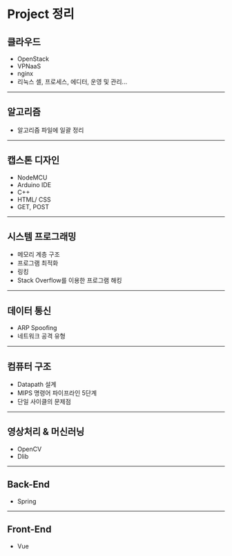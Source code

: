 # Project 정리

## 클라우드

- OpenStack
- VPNaaS
- nginx
- 리눅스 셸, 프로세스, 에디터, 운영 및 관리...

---

## 알고리즘

- 알고리즘 파일에 일괄 정리

---

## 캡스톤 디자인

- NodeMCU
- Arduino IDE
- C++
- HTML/ CSS
- GET, POST

---

## 시스템 프로그래밍

- 메모리 계층 구조
- 프로그램 최적화
- 링킹
- Stack Overflow를 이용한 프로그램 해킹
  
---

## 데이터 통신

- ARP Spoofing
- 네트워크 공격 유형

---

## 컴퓨터 구조

- Datapath 설계
- MIPS 명령어 파이프라인 5단계
- 단일 사이클의 문제점

--- 

## 영상처리 & 머신러닝

- OpenCV
- Dlib
  
---

## Back-End

- Spring

---

## Front-End

- Vue
  